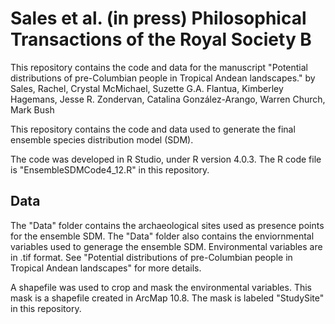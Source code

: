 # Sales et al. (in press) Philosophical Transactions of the Royal Society B 
This repository contains the code and data for the manuscript "Potential distributions of pre-Columbian people in Tropical Andean landscapes." by Sales, Rachel, Crystal McMichael, Suzette G.A. Flantua, Kimberley Hagemans, Jesse R. Zondervan, Catalina González-Arango, Warren Church, Mark Bush  

This repository contains the code and data used to generate the final ensemble species distribution model (SDM). 

The code was developed in R Studio, under R version 4.0.3. The R code file is "EnsembleSDMCode4_12.R" in this repository. 

## Data
The "Data" folder contains the archaeological sites used as presence points for the ensemble SDM. 
The "Data" folder also contains the enviornmental variables used to generage the ensemble SDM. Environmental variables are in .tif format. See "Potential distributions of pre-Columbian people in Tropical Andean landscapes" for more details. 

A shapefile was used to crop and mask the environmental variables. This mask is a shapefile created in ArcMap 10.8. The mask is labeled "StudySite" in this repository. 
